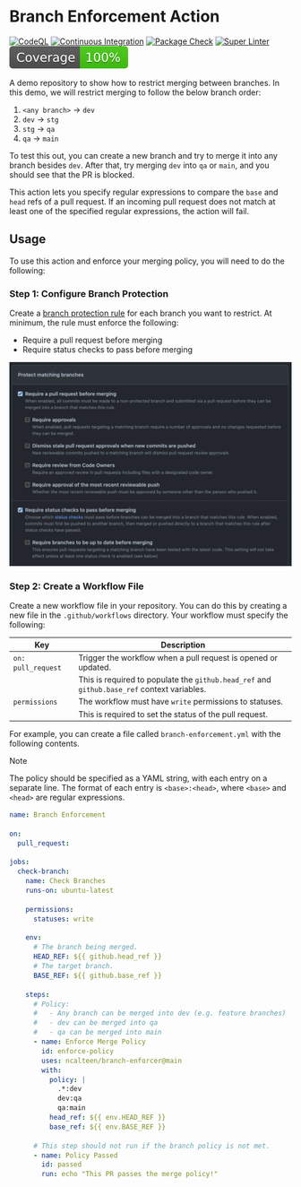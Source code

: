 # Branch Enforcement Action

[![CodeQL](https://github.com/ncalteen/branch-enforcement/actions/workflows/codeql.yml/badge.svg)](https://github.com/ncalteen/branch-enforcement/actions/workflows/codeql.yml)
[![Continuous Integration](https://github.com/ncalteen/branch-enforcement/actions/workflows/continuous-integration.yml/badge.svg)](https://github.com/ncalteen/branch-enforcement/actions/workflows/continuous-integration.yml)
[![Package Check](https://github.com/ncalteen/branch-enforcement/actions/workflows/package-check.yml/badge.svg)](https://github.com/ncalteen/branch-enforcement/actions/workflows/package-check.yml)
[![Super Linter](https://github.com/ncalteen/branch-enforcement/actions/workflows/super-linter.yml/badge.svg)](https://github.com/ncalteen/branch-enforcement/actions/workflows/super-linter.yml)
[![Code Coverage](./badges/coverage.svg)](./badges/coverage.svg)

A demo repository to show how to restrict merging between branches. In this
demo, we will restrict merging to follow the below branch order:

1. `<any branch>` -> `dev`
1. `dev` -> `stg`
1. `stg` -> `qa`
1. `qa` -> `main`

To test this out, you can create a new branch and try to merge it into any
branch besides `dev`. After that, try merging `dev` into `qa` or `main`, and you
should see that the PR is blocked.

This action lets you specify regular expressions to compare the `base` and
`head` refs of a pull request. If an incoming pull request does not match at
least one of the specified regular expressions, the action will fail.

## Usage

To use this action and enforce your merging policy, you will need to do the
following:

### Step 1: Configure Branch Protection

Create a
[branch protection rule](https://docs.github.com/en/repositories/configuring-branches-and-merges-in-your-repository/managing-protected-branches/about-protected-branches)
for each branch you want to restrict. At minimum, the rule must enforce the
following:

- Require a pull request before merging
- Require status checks to pass before merging

![Example branch protection settings](img/branch-protection.png)

### Step 2: Create a Workflow File

Create a new workflow file in your repository. You can do this by creating a new
file in the `.github/workflows` directory. Your workflow must specify the
following:

| Key                | Description                                                                                 |
| ------------------ | ------------------------------------------------------------------------------------------- |
| `on: pull_request` | Trigger the workflow when a pull request is opened or updated.                              |
|                    | This is required to populate the `github.head_ref` and `github.base_ref` context variables. |
| `permissions`      | The workflow must have `write` permissions to statuses.                                     |
|                    | This is required to set the status of the pull request.                                     |

For example, you can create a file called `branch-enforcement.yml` with the
following contents.

> [!NOTE]
>
> The policy should be specified as a YAML string, with each entry on a separate
> line. The format of each entry is `<base>:<head>`, where `<base>` and `<head>`
> are regular expressions.

```yaml
name: Branch Enforcement

on:
  pull_request:

jobs:
  check-branch:
    name: Check Branches
    runs-on: ubuntu-latest

    permissions:
      statuses: write

    env:
      # The branch being merged.
      HEAD_REF: ${{ github.head_ref }}
      # The target branch.
      BASE_REF: ${{ github.base_ref }}

    steps:
      # Policy:
      #   - Any branch can be merged into dev (e.g. feature branches)
      #   - dev can be merged into qa
      #   - qa can be merged into main
      - name: Enforce Merge Policy
        id: enforce-policy
        uses: ncalteen/branch-enforcer@main
        with:
          policy: |
            .*:dev
            dev:qa
            qa:main
          head_ref: ${{ env.HEAD_REF }}
          base_ref: ${{ env.BASE_REF }}

      # This step should not run if the branch policy is not met.
      - name: Policy Passed
        id: passed
        run: echo "This PR passes the merge policy!"
```
